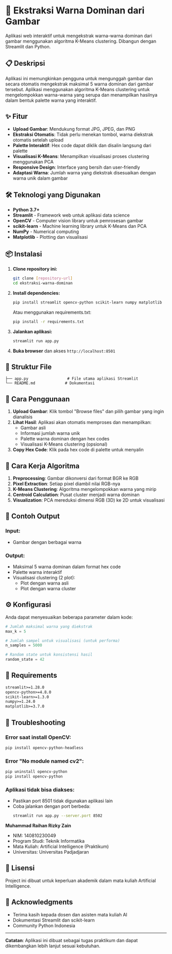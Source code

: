 # 🎨 Ekstraksi Warna Dominan dari Gambar

Aplikasi web interaktif untuk mengekstrak warna-warna dominan dari gambar menggunakan algoritma K-Means clustering. Dibangun dengan Streamlit dan Python.

## 📋 Deskripsi

Aplikasi ini memungkinkan pengguna untuk mengunggah gambar dan secara otomatis mengekstrak maksimal 5 warna dominan dari gambar tersebut. Aplikasi menggunakan algoritma K-Means clustering untuk mengelompokkan warna-warna yang serupa dan menampilkan hasilnya dalam bentuk palette warna yang interaktif.

## ✨ Fitur

- **Upload Gambar**: Mendukung format JPG, JPEG, dan PNG
- **Ekstraksi Otomatis**: Tidak perlu menekan tombol, warna diekstrak otomatis setelah upload
- **Palette Interaktif**: Hex code dapat diklik dan disalin langsung dari palette
- **Visualisasi K-Means**: Menampilkan visualisasi proses clustering menggunakan PCA
- **Responsive Design**: Interface yang bersih dan user-friendly
- **Adaptasi Warna**: Jumlah warna yang diekstrak disesuaikan dengan warna unik dalam gambar

## 🛠️ Teknologi yang Digunakan

- **Python 3.7+**
- **Streamlit** - Framework web untuk aplikasi data science
- **OpenCV** - Computer vision library untuk pemrosesan gambar
- **scikit-learn** - Machine learning library untuk K-Means dan PCA
- **NumPy** - Numerical computing
- **Matplotlib** - Plotting dan visualisasi

## 📦 Instalasi

1. **Clone repository ini:**
   ```bash
   git clone [repository-url]
   cd ekstraksi-warna-dominan
   ```

2. **Install dependencies:**
   ```bash
   pip install streamlit opencv-python scikit-learn numpy matplotlib
   ```

   Atau menggunakan requirements.txt:
   ```bash
   pip install -r requirements.txt
   ```

3. **Jalankan aplikasi:**
   ```bash
   streamlit run app.py
   ```

4. **Buka browser** dan akses `http://localhost:8501`

## 📁 Struktur File

```
├── app.py                 # File utama aplikasi Streamlit
└── README.md             # Dokumentasi
```

## 🚀 Cara Penggunaan

1. **Upload Gambar**: Klik tombol "Browse files" dan pilih gambar yang ingin dianalisis
2. **Lihat Hasil**: Aplikasi akan otomatis memproses dan menampilkan:
   - Gambar asli
   - Informasi jumlah warna unik
   - Palette warna dominan dengan hex codes
   - Visualisasi K-Means clustering (opsional)
3. **Copy Hex Code**: Klik pada hex code di palette untuk menyalin

## 🔬 Cara Kerja Algoritma

1. **Preprocessing**: Gambar dikonversi dari format BGR ke RGB
2. **Pixel Extraction**: Setiap pixel diambil nilai RGB-nya
3. **K-Means Clustering**: Algoritma mengelompokkan warna yang mirip
4. **Centroid Calculation**: Pusat cluster menjadi warna dominan
5. **Visualization**: PCA mereduksi dimensi RGB (3D) ke 2D untuk visualisasi

## 🎯 Contoh Output

### Input:
- Gambar dengan berbagai warna

### Output:
- Maksimal 5 warna dominan dalam format hex code
- Palette warna interaktif
- Visualisasi clustering (2 plot):
  - Plot dengan warna asli
  - Plot dengan warna cluster

## ⚙️ Konfigurasi

Anda dapat menyesuaikan beberapa parameter dalam kode:

```python
# Jumlah maksimal warna yang diekstrak
max_k = 5

# Jumlah sampel untuk visualisasi (untuk performa)
n_samples = 5000

# Random state untuk konsistensi hasil
random_state = 42
```

## 🔧 Requirements

```txt
streamlit>=1.28.0
opencv-python>=4.8.0
scikit-learn>=1.3.0
numpy>=1.24.0
matplotlib>=3.7.0
```

## 🐛 Troubleshooting

### Error saat install OpenCV:
```bash
pip install opencv-python-headless
```

### Error "No module named cv2":
```bash
pip uninstall opencv-python
pip install opencv-python
```

### Aplikasi tidak bisa diakses:
- Pastikan port 8501 tidak digunakan aplikasi lain
- Coba jalankan dengan port berbeda:
  ```bash
  streamlit run app.py --server.port 8502
  ```

**Muhammad Raihan Rizky Zain**
- NIM: 140810230049
- Program Studi: Teknik Informatika
- Mata Kuliah: Artificial Intelligence (Praktikum)
- Universitas: Universitas Padjadjaran

## 📄 Lisensi

Project ini dibuat untuk keperluan akademik dalam mata kuliah Artificial Intelligence.

## 🙏 Acknowledgments

- Terima kasih kepada dosen dan asisten mata kuliah AI
- Dokumentasi Streamlit dan scikit-learn
- Community Python Indonesia

---

**Catatan**: Aplikasi ini dibuat sebagai tugas praktikum dan dapat dikembangkan lebih lanjut sesuai kebutuhan.